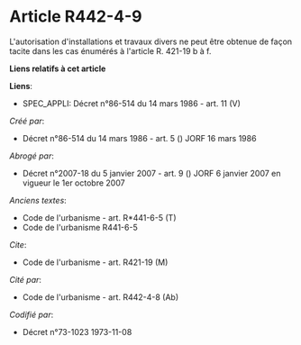 # Article R442-4-9

L'autorisation d'installations et travaux divers ne peut être obtenue de façon tacite dans les cas énumérés à l'article R.
421-19 b à f.

**Liens relatifs à cet article**

**Liens**:

  - SPEC_APPLI: Décret n°86-514 du 14 mars 1986 - art. 11 (V)

_Créé par_:

  - Décret n°86-514 du 14 mars 1986 - art. 5 () JORF 16 mars 1986

_Abrogé par_:

  - Décret n°2007-18 du 5 janvier 2007 - art. 9 () JORF 6 janvier 2007 en vigueur le 1er octobre 2007

_Anciens textes_:

  - Code de l'urbanisme - art. R*441-6-5 (T)
  - Code de l'urbanisme R441-6-5

_Cite_:

  - Code de l'urbanisme - art. R421-19 (M)

_Cité par_:

  - Code de l'urbanisme - art. R442-4-8 (Ab)

_Codifié par_:

  - Décret n°73-1023 1973-11-08
